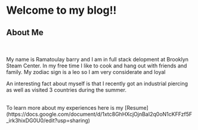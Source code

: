 

# Welcome to my blog!!

## About Me
<br>  <br>
My name is Ramatoulay barry and I am in full stack delopment at Brooklyn Steam Center. In my free time I like to cook and hang out with friends and family. My zodiac sign is a leo so I am very considerate and loyal
<br>

An interesting fact about myself is that I recently got an industrial piercing as well as visited 3 countries during the summer. 

<br>
To learn more about my experiences here is my [Resume](https://docs.google.com/document/d/1xtc8GhHXcjOjnBaI2q0oN1cKFFzf5F_irk3hixDG0U0/edit?usp=sharing)
